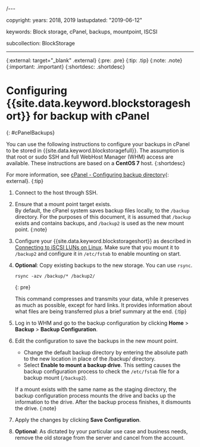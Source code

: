 /---

copyright:
  years: 2018, 2019
lastupdated: "2019-06-12"

keywords: Block storage, cPanel, backups, mountpoint, ISCSI

subcollection: BlockStorage

---
{:external: target="_blank" .external}
{:pre: .pre}
{:tip: .tip}
{:note: .note}
{:important: .important}
{:shortdesc: .shortdesc}

# Configuring {{site.data.keyword.blockstorageshort}} for backup with cPanel
{: #cPanelBackups}

You can use the following instructions to configure your backups in cPanel to be stored in {{site.data.keyword.blockstoragefull}}. The assumption is that root or sudo SSH and full WebHost Manager (WHM) access are available. These instructions are based on a **CentOS 7** host.
{:shortdesc}

For more information, see [cPanel - Configuring backup directory](https://docs.cpanel.net/display/68Docs/Backup+Configuration#BackupConfiguration-ConfigureBackupDirectory){: external}.
{:tip}

1. Connect to the host through SSH.

2. Ensure that a mount point target exists. <br />
   By default, the cPanel system saves backup files locally, to the `/backup` directory. For the purposes of this document, it is assumed that `/backup` exists and contains backups, and `/backup2` is used as the new mount point.
   {:note}

3. Configure your {{site.data.keyword.blockstorageshort}} as described in [Connecting to iSCSI LUNs on Linux](/docs/infrastructure/BlockStorage?topic=BlockStorage-mountingLinux#mountingLinux). Make sure that you mount it to `/backup2` and configure it in `/etc/fstab` to enable mounting on start.

4. **Optional**: Copy existing backups to the new storage. You can use `rsync`.
   ```
   rsync -azv /backup/* /backup2/
   ```
   {: pre}

    This command compresses and transmits your data, while it preserves as much as possible, except for hard links. It provides information about what files are being transferred plus a brief summary at the end.
    {:tip}

5. Log in to WHM and go to the backup configuration by clicking **Home** > **Backup** > **Backup Configuration**.

6. Edit the configuration to save the backups in the new mount point.
    - Change the default backup directory by entering the absolute path to the new location in place of the /backup/ directory.
    - Select **Enable to mount a backup drive**. This setting causes the backup configuration process to check the `/etc/fstab` file for a backup mount (`/backup2`). <br />

    If a mount exists with the same name as the staging directory, the backup configuration process mounts the drive and backs up the information to the drive. After the backup process finishes, it dismounts the drive.
    {:note}

7. Apply the changes by clicking **Save Configuration**.

8. **Optional**: As dictated by your particular use case and business needs, remove the old storage from the server and cancel from the account.
